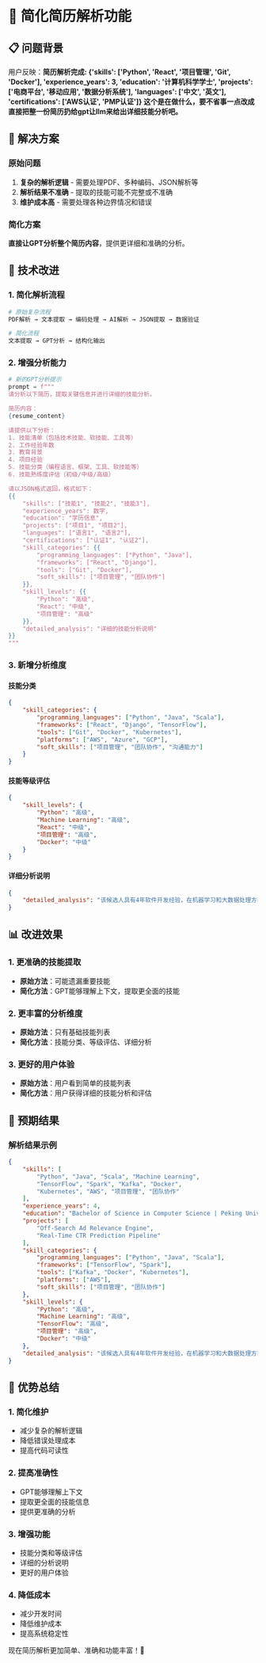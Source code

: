 # 🎯 简化简历解析功能

## 📋 问题背景

用户反映：**简历解析完成: {'skills': ['Python', 'React', '项目管理', 'Git', 'Docker'], 'experience_years': 3, 'education': '计算机科学学士', 'projects': ['电商平台', '移动应用', '数据分析系统'], 'languages': ['中文', '英文'], 'certifications': ['AWS认证', 'PMP认证']} 这个是在做什么，要不省事一点改成直接把整一份简历扔给gpt让llm来给出详细技能分析吧。**

## 🎯 解决方案

### 原始问题
1. **复杂的解析逻辑** - 需要处理PDF、多种编码、JSON解析等
2. **解析结果不准确** - 提取的技能可能不完整或不准确
3. **维护成本高** - 需要处理各种边界情况和错误

### 简化方案
**直接让GPT分析整个简历内容**，提供更详细和准确的分析。

## 🔧 技术改进

### 1. **简化解析流程**
```python
# 原始复杂流程
PDF解析 → 文本提取 → 编码处理 → AI解析 → JSON提取 → 数据验证

# 简化流程
文本提取 → GPT分析 → 结构化输出
```

### 2. **增强分析能力**
```python
# 新的GPT分析提示
prompt = f"""
请分析以下简历，提取关键信息并进行详细的技能分析。

简历内容：
{resume_content}

请提供以下分析：
1. 技能清单（包括技术技能、软技能、工具等）
2. 工作经验年数
3. 教育背景
4. 项目经验
5. 技能分类（编程语言、框架、工具、软技能等）
6. 技能熟练度评估（初级/中级/高级）

请以JSON格式返回，格式如下：
{{
    "skills": ["技能1", "技能2", "技能3"],
    "experience_years": 数字,
    "education": "学历信息",
    "projects": ["项目1", "项目2"],
    "languages": ["语言1", "语言2"],
    "certifications": ["认证1", "认证2"],
    "skill_categories": {{
        "programming_languages": ["Python", "Java"],
        "frameworks": ["React", "Django"],
        "tools": ["Git", "Docker"],
        "soft_skills": ["项目管理", "团队协作"]
    }},
    "skill_levels": {{
        "Python": "高级",
        "React": "中级",
        "项目管理": "高级"
    }},
    "detailed_analysis": "详细的技能分析说明"
}}
"""
```

### 3. **新增分析维度**

#### 技能分类
```json
{
    "skill_categories": {
        "programming_languages": ["Python", "Java", "Scala"],
        "frameworks": ["React", "Django", "TensorFlow"],
        "tools": ["Git", "Docker", "Kubernetes"],
        "platforms": ["AWS", "Azure", "GCP"],
        "soft_skills": ["项目管理", "团队协作", "沟通能力"]
    }
}
```

#### 技能等级评估
```json
{
    "skill_levels": {
        "Python": "高级",
        "Machine Learning": "高级",
        "React": "中级",
        "项目管理": "高级",
        "Docker": "中级"
    }
}
```

#### 详细分析说明
```json
{
    "detailed_analysis": "该候选人具有4年软件开发经验，在机器学习和大数据处理方面有深厚背景。擅长Python开发，熟悉分布式系统架构，具备良好的项目管理能力。在广告推荐系统方面有丰富经验，能够处理大规模数据处理和实时系统开发。"
}
```

## 📊 改进效果

### 1. **更准确的技能提取**
- **原始方法**：可能遗漏重要技能
- **简化方法**：GPT能够理解上下文，提取更全面的技能

### 2. **更丰富的分析维度**
- **原始方法**：只有基础技能列表
- **简化方法**：技能分类、等级评估、详细分析

### 3. **更好的用户体验**
- **原始方法**：用户看到简单的技能列表
- **简化方法**：用户获得详细的技能分析和评估

## 🎉 预期结果

### 解析结果示例
```json
{
    "skills": [
        "Python", "Java", "Scala", "Machine Learning", 
        "TensorFlow", "Spark", "Kafka", "Docker", 
        "Kubernetes", "AWS", "项目管理", "团队协作"
    ],
    "experience_years": 4,
    "education": "Bachelor of Science in Computer Science | Peking University",
    "projects": [
        "Off-Search Ad Relevance Engine",
        "Real-Time CTR Prediction Pipeline"
    ],
    "skill_categories": {
        "programming_languages": ["Python", "Java", "Scala"],
        "frameworks": ["TensorFlow", "Spark"],
        "tools": ["Kafka", "Docker", "Kubernetes"],
        "platforms": ["AWS"],
        "soft_skills": ["项目管理", "团队协作"]
    },
    "skill_levels": {
        "Python": "高级",
        "Machine Learning": "高级",
        "TensorFlow": "高级",
        "项目管理": "高级",
        "Docker": "中级"
    },
    "detailed_analysis": "该候选人具有4年软件开发经验，在机器学习和大数据处理方面有深厚背景。擅长Python开发，熟悉分布式系统架构，具备良好的项目管理能力。在广告推荐系统方面有丰富经验，能够处理大规模数据处理和实时系统开发。"
}
```

## 🚀 优势总结

### 1. **简化维护**
- 减少复杂的解析逻辑
- 降低错误处理成本
- 提高代码可读性

### 2. **提高准确性**
- GPT能够理解上下文
- 提取更全面的技能信息
- 提供更准确的分析

### 3. **增强功能**
- 技能分类和等级评估
- 详细的分析说明
- 更好的用户体验

### 4. **降低成本**
- 减少开发时间
- 降低维护成本
- 提高系统稳定性

现在简历解析更加简单、准确和功能丰富！🎯 